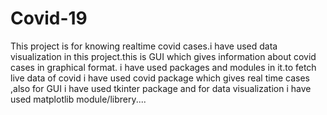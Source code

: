 # Covid-19
This project is for knowing realtime covid cases.i have used data visualization in this project.this is GUI which gives information about covid cases in graphical format.
i have used packages and modules in it.to fetch live data of covid i have used covid package which gives real time cases ,also for GUI i have used tkinter package and for data visualization  i have used matplotlib module/librery....
